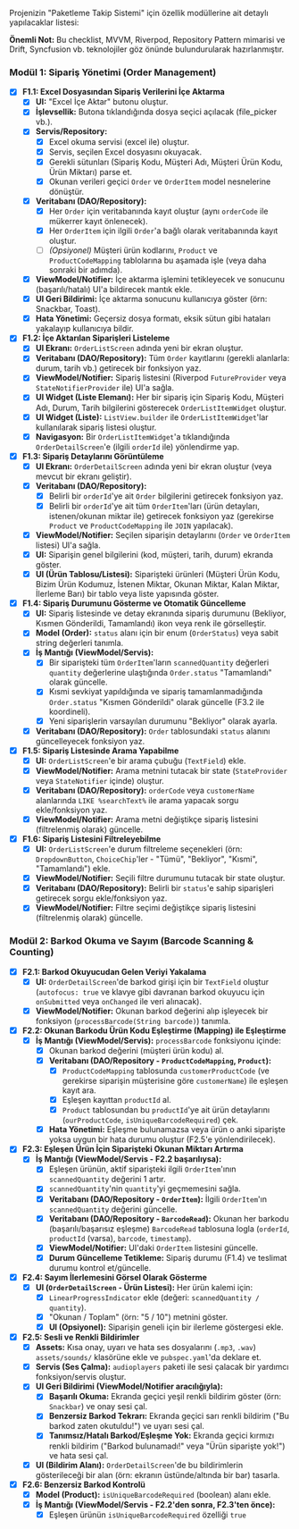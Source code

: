 Projenizin "Paketleme Takip Sistemi" için özellik modüllerine ait detaylı yapılacaklar listesi:

**Önemli Not:** Bu checklist, MVVM, Riverpod, Repository Pattern mimarisi ve Drift, Syncfusion vb. teknolojiler göz önünde bulundurularak hazırlanmıştır.

### Modül 1: Sipariş Yönetimi (Order Management)

- [x] **F1.1: Excel Dosyasından Sipariş Verilerini İçe Aktarma**
    - [x] **UI:** "Excel İçe Aktar" butonu oluştur.
    - [x] **İşlevsellik:** Butona tıklandığında dosya seçici açılacak (file\_picker vb.).
    - [x] **Servis/Repository:**
        - [x] Excel okuma servisi (excel ile) oluştur.
        - [x] Servis, seçilen Excel dosyasını okuyacak.
        - [x] Gerekli sütunları (Sipariş Kodu, Müşteri Adı, Müşteri Ürün Kodu, Ürün Miktarı) parse et.
        - [x] Okunan verileri geçici `Order` ve `OrderItem` model nesnelerine dönüştür.
    - [x] **Veritabanı (DAO/Repository):**
        - [x] Her `Order` için veritabanında kayıt oluştur (aynı `orderCode` ile mükerrer kayıt önlenecek).
        - [x] Her `OrderItem` için ilgili `Order`'a bağlı olarak veritabanında kayıt oluştur.
        - [ ] *(Opsiyonel)* Müşteri ürün kodlarını, `Product` ve `ProductCodeMapping` tablolarına bu aşamada işle (veya daha sonraki bir adımda).
    - [x] **ViewModel/Notifier:** İçe aktarma işlemini tetikleyecek ve sonucunu (başarılı/hatalı) UI'a bildirecek mantık ekle.
    - [x] **UI Geri Bildirimi:** İçe aktarma sonucunu kullanıcıya göster (örn: Snackbar, Toast).
    - [x] **Hata Yönetimi:** Geçersiz dosya formatı, eksik sütun gibi hataları yakalayıp kullanıcıya bildir.

- [x] **F1.2: İçe Aktarılan Siparişleri Listeleme**
    - [x] **UI Ekranı:** `OrderListScreen` adında yeni bir ekran oluştur.
    - [x] **Veritabanı (DAO/Repository):** Tüm `Order` kayıtlarını (gerekli alanlarla: durum, tarih vb.) getirecek bir fonksiyon yaz.
    - [x] **ViewModel/Notifier:** Sipariş listesini (Riverpod `FutureProvider` veya `StateNotifierProvider` ile) UI'a sağla.
    - [x] **UI Widget (Liste Elemanı):** Her bir sipariş için Sipariş Kodu, Müşteri Adı, Durum, Tarih bilgilerini gösterecek `OrderListItemWidget` oluştur.
    - [x] **UI Widget (Liste):** `ListView.builder` ile `OrderListItemWidget`'lar kullanılarak sipariş listesi oluştur.
    - [x] **Navigasyon:** Bir `OrderListItemWidget`'a tıklandığında `OrderDetailScreen`'e (ilgili `orderId` ile) yönlendirme yap.

- [x] **F1.3: Sipariş Detaylarını Görüntüleme**
    - [x] **UI Ekranı:** `OrderDetailScreen` adında yeni bir ekran oluştur (veya mevcut bir ekranı geliştir).
    - [x] **Veritabanı (DAO/Repository):**
        - [x] Belirli bir `orderId`'ye ait `Order` bilgilerini getirecek fonksiyon yaz.
        - [x] Belirli bir `orderId`'ye ait tüm `OrderItem`'ları (ürün detayları, istenen/okunan miktar ile) getirecek fonksiyon yaz (gerekirse `Product` ve `ProductCodeMapping` ile `JOIN` yapılacak).
    - [x] **ViewModel/Notifier:** Seçilen siparişin detaylarını (`Order` ve `OrderItem` listesi) UI'a sağla.
    - [x] **UI:** Siparişin genel bilgilerini (kod, müşteri, tarih, durum) ekranda göster.
    - [x] **UI (Ürün Tablosu/Listesi):** Siparişteki ürünleri (Müşteri Ürün Kodu, Bizim Ürün Kodumuz, İstenen Miktar, Okunan Miktar, Kalan Miktar, İlerleme Barı) bir tablo veya liste yapısında göster.

- [x] **F1.4: Sipariş Durumunu Gösterme ve Otomatik Güncelleme**
    - [x] **UI:** Sipariş listesinde ve detay ekranında sipariş durumunu (Bekliyor, Kısmen Gönderildi, Tamamlandı) ikon veya renk ile görselleştir.
    - [x] **Model (Order):** `status` alanı için bir enum (`OrderStatus`) veya sabit string değerleri tanımla.
    - [x] **İş Mantığı (ViewModel/Servis):**
        - [x] Bir siparişteki tüm `OrderItem`'ların `scannedQuantity` değerleri `quantity` değerlerine ulaştığında `Order.status` "Tamamlandı" olarak güncelle.
        - [x] Kısmi sevkiyat yapıldığında ve sipariş tamamlanmadığında `Order.status` "Kısmen Gönderildi" olarak güncelle (F3.2 ile koordineli).
        - [x] Yeni siparişlerin varsayılan durumunu "Bekliyor" olarak ayarla.
    - [x] **Veritabanı (DAO/Repository):** `Order` tablosundaki `status` alanını güncelleyecek fonksiyon yaz.

- [x] **F1.5: Sipariş Listesinde Arama Yapabilme**
    - [x] **UI:** `OrderListScreen`'e bir arama çubuğu (`TextField`) ekle.
    - [x] **ViewModel/Notifier:** Arama metnini tutacak bir state (`StateProvider` veya `StateNotifier` içinde) oluştur.
    - [x] **Veritabanı (DAO/Repository):** `orderCode` veya `customerName` alanlarında `LIKE %searchText%` ile arama yapacak sorgu ekle/fonksiyon yaz.
    - [x] **ViewModel/Notifier:** Arama metni değiştikçe sipariş listesini (filtrelenmiş olarak) güncelle.

- [x] **F1.6: Sipariş Listesini Filtreleyebilme**
    - [x] **UI:** `OrderListScreen`'e durum filtreleme seçenekleri (örn: `DropdownButton`, `ChoiceChip`'ler - "Tümü", "Bekliyor", "Kısmi", "Tamamlandı") ekle.
    - [x] **ViewModel/Notifier:** Seçili filtre durumunu tutacak bir state oluştur.
    - [x] **Veritabanı (DAO/Repository):** Belirli bir `status`'e sahip siparişleri getirecek sorgu ekle/fonksiyon yaz.
    - [x] **ViewModel/Notifier:** Filtre seçimi değiştikçe sipariş listesini (filtrelenmiş olarak) güncelle.

### Modül 2: Barkod Okuma ve Sayım (Barcode Scanning & Counting)

- [x] **F2.1: Barkod Okuyucudan Gelen Veriyi Yakalama**
    - [x] **UI:** `OrderDetailScreen`'de barkod girişi için bir `TextField` oluştur (`autofocus: true` ve klavye gibi davranan barkod okuyucu için `onSubmitted` veya `onChanged` ile veri alınacak).
    - [x] **ViewModel/Notifier:** Okunan barkod değerini alıp işleyecek bir fonksiyon (`processBarcode(String barcode)`) tanımla.

- [x] **F2.2: Okunan Barkodu Ürün Kodu Eşleştirme (Mapping) ile Eşleştirme**
    - [x] **İş Mantığı (ViewModel/Servis):** `processBarcode` fonksiyonu içinde:
        - [x] Okunan barkod değerini (müşteri ürün kodu) al.
        - [x] **Veritabanı (DAO/Repository - `ProductCodeMapping`, `Product`):**
            - [x] `ProductCodeMapping` tablosunda `customerProductCode` (ve gerekirse siparişin müşterisine göre `customerName`) ile eşleşen kayıt ara.
            - [x] Eşleşen kayıttan `productId` al.
            - [x] `Product` tablosundan bu `productId`'ye ait ürün detaylarını (`ourProductCode`, `isUniqueBarcodeRequired`) çek.
        - [x] **Hata Yönetimi:** Eşleşme bulunamazsa veya ürün o anki siparişte yoksa uygun bir hata durumu oluştur (F2.5'e yönlendirilecek).

- [x] **F2.3: Eşleşen Ürün İçin Siparişteki Okunan Miktarı Artırma**
    - [x] **İş Mantığı (ViewModel/Servis - F2.2 başarılıysa):**
        - [x] Eşleşen ürünün, aktif siparişteki ilgili `OrderItem`'ının `scannedQuantity` değerini 1 artır.
        - [x] `scannedQuantity`'nin `quantity`'yi geçmemesini sağla.
        - [x] **Veritabanı (DAO/Repository - `OrderItem`):** İlgili `OrderItem`'ın `scannedQuantity` değerini güncelle.
        - [x] **Veritabanı (DAO/Repository - `BarcodeRead`):** Okunan her barkodu (başarılı/başarısız eşleşme) `BarcodeRead` tablosuna logla (`orderId`, `productId` (varsa), `barcode`, `timestamp`).
        - [x] **ViewModel/Notifier:** UI'daki `OrderItem` listesini güncelle.
        - [x] **Durum Güncelleme Tetikleme:** Sipariş durumu (F1.4) ve teslimat durumu kontrol et/güncelle.

- [x] **F2.4: Sayım İlerlemesini Görsel Olarak Gösterme**
    - [x] **UI (`OrderDetailScreen` - Ürün Listesi):** Her ürün kalemi için:
        - [x] `LinearProgressIndicator` ekle (değeri: `scannedQuantity / quantity`).
        - [x] "Okunan / Toplam" (örn: "5 / 10") metnini göster.
        - [x] **UI (Opsiyonel):** Siparişin geneli için bir ilerleme göstergesi ekle.

- [x] **F2.5: Sesli ve Renkli Bildirimler**
    - [x] **Assets:** Kısa onay, uyarı ve hata ses dosyalarını (`.mp3`, `.wav`) `assets/sounds/` klasörüne ekle ve `pubspec.yaml`'da deklare et.
    - [x] **Servis (Ses Çalma):** `audioplayers` paketi ile sesi çalacak bir yardımcı fonksiyon/servis oluştur.
    - [x] **UI Geri Bildirimi (ViewModel/Notifier aracılığıyla):**
        - [x] **Başarılı Okuma:** Ekranda geçici yeşil renkli bildirim göster (örn: `Snackbar`) ve onay sesi çal.
        - [x] **Benzersiz Barkod Tekrarı:** Ekranda geçici sarı renkli bildirim ("Bu barkod zaten okutuldu!") ve uyarı sesi çal.
        - [x] **Tanımsız/Hatalı Barkod/Eşleşme Yok:** Ekranda geçici kırmızı renkli bildirim ("Barkod bulunamadı!" veya "Ürün siparişte yok!") ve hata sesi çal.
    - [x] **UI (Bildirim Alanı):** `OrderDetailScreen`'de bu bildirimlerin gösterileceği bir alan (örn: ekranın üstünde/altında bir bar) tasarla.

- [x] **F2.6: Benzersiz Barkod Kontrolü**
    - [x] **Model (Product):** `isUniqueBarcodeRequired` (boolean) alanı ekle.
    - [x] **İş Mantığı (ViewModel/Servis - F2.2'den sonra, F2.3'ten önce):**
        - [x] Eşleşen ürünün `isUniqueBarcodeRequired` özelliği `true`
